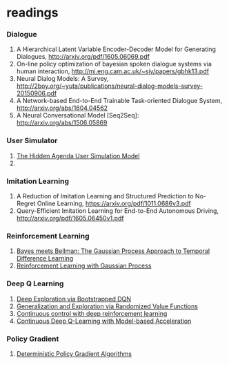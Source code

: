 # readings


### Dialogue
1. A Hierarchical Latent Variable Encoder-Decoder Model for Generating Dialogues, http://arxiv.org/pdf/1605.06069.pdf
2. On-line policy optimization of bayesian spoken dialogue systems via human interaction, http://mi.eng.cam.ac.uk/~sjy/papers/gbhk13.pdf
3. Neural Dialog Models: A Survey, http://2boy.org/~yuta/publications/neural-dialog-models-survey-20150906.pdf
4. A Network-based End-to-End Trainable Task-oriented Dialogue System, http://arxiv.org/abs/1604.04562
5. A Neural Conversational Model [Seq2Seq]: http://arxiv.org/abs/1506.05869


### User Simulator
1. [The Hidden Agenda User Simulation Model](http://mi.eng.cam.ac.uk/~sjy/papers/scyo09.pdf)
2. 



### Imitation Learning
1. A Reduction of Imitation Learning and Structured Prediction to No-Regret Online Learning, https://arxiv.org/pdf/1011.0686v3.pdf
2. Query-Efficient Imitation Learning for End-to-End Autonomous Driving, http://arxiv.org/pdf/1605.06450v1.pdf



### Reinforcement Learning
1. [Bayes meets Bellman: The Gaussian Process Approach to Temporal Difference Learning](http://citeseerx.ist.psu.edu/viewdoc/download?doi=10.1.1.8.3600&rep=rep1&type=pdf)
2. [Reinforcement Learning with Gaussian Process](http://www.machinelearning.org/proceedings/icml2005/papers/026_Reinforcement_EngelEtAl.pdf)


### Deep Q Learning
1. [Deep Exploration via Bootstrapped DQN](http://arxiv.org/abs/1602.04621)
2. [Generalization and Exploration via Randomized Value Functions](https://arxiv.org/abs/1402.0635)
3. [Continuous control with deep reinforcement learning](http://arxiv.org/abs/1509.02971)
4. [Continuous Deep Q-Learning with Model-based Acceleration](http://arxiv.org/pdf/1603.00748v1.pdf)


### Policy Gradient
1. [Deterministic Policy Gradient Algorithms](http://jmlr.org/proceedings/papers/v32/silver14.pdf)